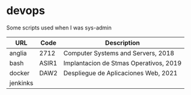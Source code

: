 # devops

Some scripts used when I was sys-admin

| URL | Code | Description |
| --- | ---- | ----------- |
| anglia | 2712 | Computer Systems and Servers, 2018
| bash | ASIR1 | Implantacion de Stmas Operativos, 2019
| docker | DAW2 | Despliegue de Aplicaciones Web, 2021
| jenkinks | | 
